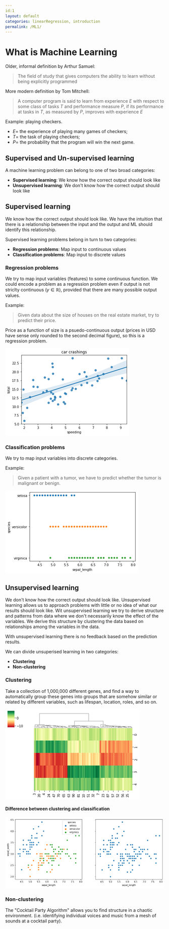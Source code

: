 ```yaml
---
id:1
layout: default
categories: linearRegression, introduction
permalink: /ML1/
---
```


# What is Machine Learning

Older, informal definition by Arthur Samuel:

> The field of study that gives computers the ability to learn without being explicitly programmed

More modern definition by Tom Mitchell: 

> A computer program is said to learn from experience $E$ with respect to some class of tasks $T$ and performance measure $P$, if its performance at tasks in $T$, as measured by $P$, improves with experience $E$

Example: playing checkers.

* $E=$ the experience of playing many games of checkers;
* $T=$ the task of playing checkers;
* $P=$ the probability that the program will win the next game.

## Supervised and Un-supervised learning
A machine learning problem can belong to one of two broad categories:

* **Supervised learning**: We know how the correct output should look like
* **Unsupervised learning**: We don't know how the correct output should look like

## Supervised learning
We know how the correct output should look like. We have the intuition that there is a relationship between the input and the output and ML should identify this relationship.

Supervised learning problems belong in turn to two categories:

* **Regression problems**: Map input to continuous values
* **Classification problems**: Map input to discrete values

### Regression problems
We try to map input variables (features) to some continuous function. We could encode a problem as a regression problem even if output is not striclty continuous ($y \in \mathbb{R}$), provided that there are many possible output values.

Example:

> Given data about the size of houses on the real estate market, try to predict their price. 

Price as a function of size is a psuedo-continuous output (prices in USD have sense only rounded to the second decimal figure), so this is a regression problem.


![png](ML-1-WhatIsMachineLearning_files/ML-1-WhatIsMachineLearning_5_0.png)


### Classification problems
We try to map input variables into discrete categories. 

Example:
> Given a patient with a tumor, we have to predict whether the tumor is malignant or benign. 


![png](ML-1-WhatIsMachineLearning_files/ML-1-WhatIsMachineLearning_7_0.png)


## Unsupervised learning
We don't know how the correct output should look like. Unsupervised learning allows us to approach problems with little or no idea of what our results should look like. Wit unsupervised learning we try to derive structure and patterns from data where we don't necessarily know the effect of the variables. We derive this structure by clustering the data based on relationships among the variables in the data.

With unsupervised learning there is no feedback based on the prediction results.

We can divide unsuperised learning in two categories:

* **Clustering**
* **Non-clustering**

### Clustering
Take a collection of 1,000,000 different genes, and find a way to automatically group these genes into groups that are somehow similar or related by different variables, such as lifespan, location, roles, and so on.


![png](ML-1-WhatIsMachineLearning_files/ML-1-WhatIsMachineLearning_9_0.png)


#### Difference between clustering and classification


![png](ML-1-WhatIsMachineLearning_files/ML-1-WhatIsMachineLearning_11_0.png)


### Non-clustering
The "Cocktail Party Algorithm" allows you to find structure in a chaotic environment. (i.e. identifying individual voices and music from a mesh of sounds at a cocktail party).
